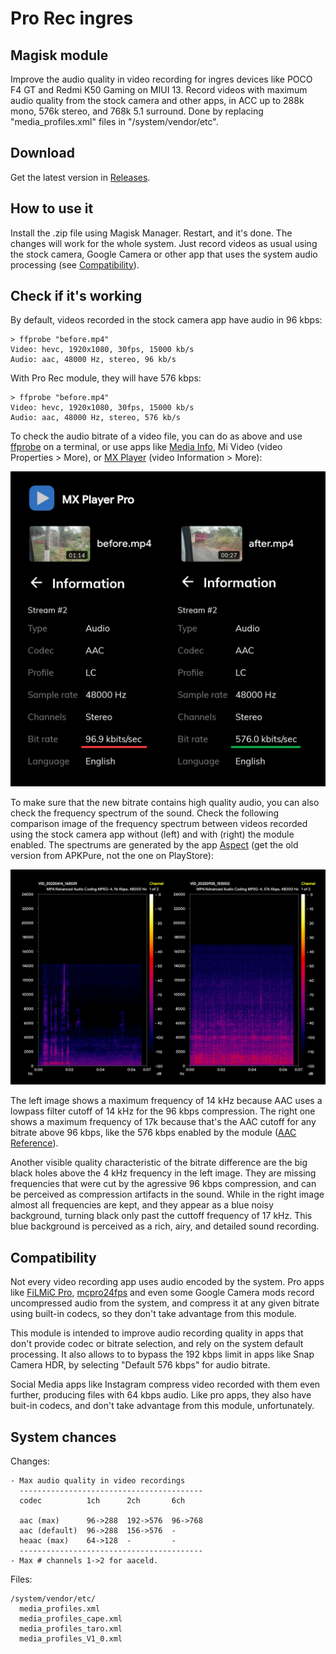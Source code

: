 # Pro Rec ingres

## Magisk module
Improve the audio quality in video recording for ingres devices like POCO F4 GT and Redmi K50 Gaming on MIUI 13. Record videos with maximum audio quality from the stock camera and other apps, in ACC up to 288k mono, 576k stereo, and 768k 5.1 surround. Done by replacing "media_profiles.xml" files in "/system/vendor/etc".

## Download
Get the latest version in [Releases](https://github.com/pauloup/pro-rec-ingres/releases).

## How to use it
Install the .zip file using Magisk Manager. Restart, and it's done. The changes will work for the whole system. Just record videos as usual using the stock camera, Google Camera or other app that uses the system audio processing (see [Compatibility](#compatibility)).

## Check if it's working
By default, videos recorded in the stock camera app have audio in 96 kbps:

```
> ffprobe "before.mp4"
Video: hevc, 1920x1080, 30fps, 15000 kb/s
Audio: aac, 48000 Hz, stereo, 96 kb/s
```

With Pro Rec module, they will have 576 kbps:

```
> ffprobe "before.mp4"
Video: hevc, 1920x1080, 30fps, 15000 kb/s
Audio: aac, 48000 Hz, stereo, 576 kb/s
```

To check the audio bitrate of a video file, you can do as above and use [ffprobe](https://ottverse.com/ffprobe-comprehensive-tutorial-with-examples/) on a terminal, or use apps like [Media Info](https://play.google.com/store/apps/details?id=net.mediaarea.mediainfo), Mi Video (video Properties > More), or [MX Player](https://play.google.com/store/apps/details?id=com.mxtech.videoplayer.ad) (video Information > More):

![](images/mxplayer.png)

To make sure that the new bitrate contains high quality audio, you can also check the frequency spectrum of the sound. Check the following comparison image of the frequency spectrum between videos recorded using the stock camera app without (left) and with (right) the module enabled. The spectrums are generated by the app [Aspect](https://apkpure.com/aspect-audio-files-spectrogram-analyzer/com.andrewkhandr.aspect) (get the old version from APKPure, not the one on PlayStore):

![](images/spectrum.png)

The left image shows a maximum frequency of 14 kHz because AAC uses a lowpass filter cutoff of 14 kHz for the 96 kbps compression. The right one shows a maximum frequency of 17k because that's the AAC cutoff for any bitrate above 96 kbps, like the 576 kbps enabled by the module ([AAC Reference](https://wiki.hydrogenaud.io/index.php?title=Fraunhofer_FDK_AAC#CBR_Mode)).

Another visible quality characteristic of the bitrate difference are the big black holes above the 4 kHz frequency in the left image. They are missing frequencies that were cut by the agressive 96 kbps compression, and can be perceived as compression artifacts in the sound. While in the right image almost all frequencies are kept, and they appear as a blue noisy background, turning black only past the cuttoff frequency of 17 kHz. This blue background is perceived as a rich, airy, and detailed sound recording.

## Compatibility
Not every video recording app uses audio encoded by the system. Pro apps like [FiLMiC Pro](https://play.google.com/store/apps/details?id=com.filmic.filmicpro), [mcpro24fps](https://play.google.com/store/apps/details?id=lv.mcprotector.mcpro24fps) and even some Google Camera mods record uncompressed audio from the system, and compress it at any given bitrate using built-in codecs, so they don't take advantage from this module.

This module is intended to improve audio recording quality in apps that don't provide codec or bitrate selection, and rely on the system default processing. It also allows to to bypass the 192 kbps limit in apps like Snap Camera HDR, by selecting "Default 576 kbps" for audio bitrate.

Social Media apps like Instagram compress video recorded with them even further, producing files with 64 kbps audio. Like pro apps, they also have buit-in codecs, and don't take advantage from this module, unfortunately.

## System chances

Changes:
```
- Max audio quality in video recordings
  -----------------------------------------
  codec          1ch      2ch       6ch
  
  aac (max)      96->288  192->576  96->768
  aac (default)  96->288  156->576  -
  heaac (max)    64->128  -         -
  -----------------------------------------
- Max # channels 1->2 for aaceld.
```
Files:
```
/system/vendor/etc/
  media_profiles.xml
  media_profiles_cape.xml
  media_profiles_taro.xml
  media_profiles_V1_0.xml
```